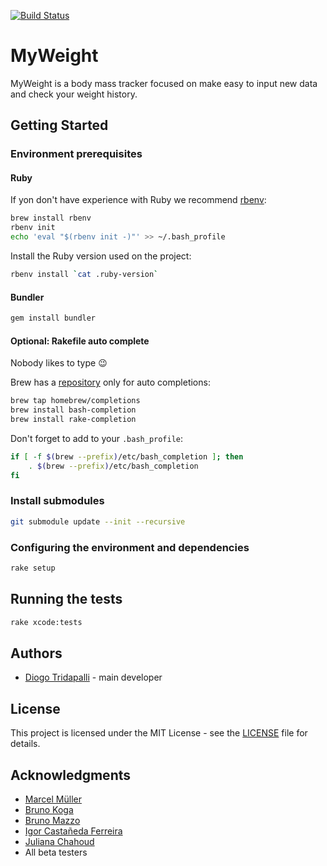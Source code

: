 [![Build Status](https://dev.azure.com/diogot/MyWeight/_apis/build/status/Build%20and%20test?branchName=development)](https://dev.azure.com/diogot/MyWeight/_build/latest?definitionId=2&branchName=development)

# MyWeight

MyWeight is a body mass tracker focused on make easy to input new data and check your weight history.


## Getting Started

### Environment prerequisites

#### Ruby

If yon don't have experience with Ruby we recommend [rbenv](https://github.com/rbenv/rbenv):

```sh
brew install rbenv
rbenv init
echo 'eval "$(rbenv init -)"' >> ~/.bash_profile
```

Install the Ruby version used on the project:

```sh
rbenv install `cat .ruby-version`
```

#### Bundler

```sh
gem install bundler
```

#### Optional: Rakefile auto complete

Nobody likes to type 😉

Brew has a [repository](https://github.com/Homebrew/homebrew-completions) only for auto completions:

```sh
brew tap homebrew/completions
brew install bash-completion
brew install rake-completion
```

Don't forget to add to your `.bash_profile`:

```sh
if [ -f $(brew --prefix)/etc/bash_completion ]; then
    . $(brew --prefix)/etc/bash_completion
fi
```
### Install submodules

```sh
git submodule update --init --recursive
```

### Configuring the environment and dependencies

```sh
rake setup
```

## Running the tests

```sh
rake xcode:tests
```

## Authors

- [Diogo Tridapalli](https://twitter.com/diogot) - main developer

## License

This project is licensed under the MIT License - see the [LICENSE](LICENSE) file for details.

## Acknowledgments

- [Marcel Müller](https://twitter.com/grigio)
- [Bruno Koga](https://github.com/brunokoga)
- [Bruno Mazzo](https://github.com/BrunoMazzo)
- [Igor Castañeda Ferreira](https://github.com/igorcferreira)
- [Juliana Chahoud](https://github.com/jchahoud)
- All beta testers
